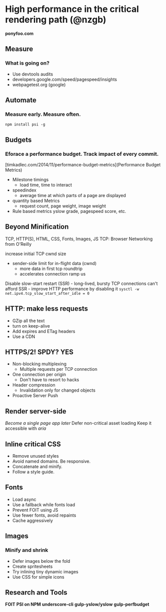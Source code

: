 # High performance in the critical rendering path (@nzgb)
**ponyfoo.com**

## Measure
### What is going on?
- Use devtools audits
- developers.google.com/speed/pagespeed/insights
- webpagetest.org (google)

## Automate
### Measure early. Measure often.
`npm install psi -g`

## Budgets
### Eforace a performance budget. Track impact of every commit.
[timkadlec.com/2014/11/performance-budget-metrics](Performance Budget Metrics)
- Milestone timings
    - load time, time to interact
- speedindex
    - average time at which parts of a page are displayed
- quantity based Metrics
    - request count, page weight, image weight
 - Rule based metrics
    yslow grade, pagespeed score, etc.

## Beyond Minification
TCP, HTTP(S), HTML, CSS, Fonts, Images, JS
TCP: Browser Networking from O'Reilly

increase initial TCP cwnd size
- sender-side limit for in-flight data (cwnd)
    - more data in first tcp roundtrip
    - accelerates connection ramp us

Disable slow-start restart (SSR)
    - long-lived, bursty TCP connections can't afford SSR
    - improve HTTP performance by disabling it
`sysctl -w net.ipv4.tcp_slow_start_after_idle = 0`

## HTTP: make less requests
- GZip all the text
- turn on keep-alive
- Add expires and ETag headers
- Use a CDN

## HTTPS/2! SPDY? **YES**
- Non-blocking multiplexing
    - Multiple requests per TCP connection
- One connection per origin
    - Don't have to resort to hacks
- Header compression
    - Invalidation only for changed objects
- Proactive Server Push

## Render server-side
*Become a single page app later*
Defer non-critical asset loading
Keep it accessible with *aria*

## Inline critical CSS
- Remove unused styles
- Avoid named domains. Be responsive.
- Concatenate and minify.
- Follow a style guide.

## Fonts
- Load async
- Use a fallback while fonts load
- Prevent FOIT using JS
- Use fewer fonts, avoid repaints
- Cache aggressively

## Images
### Minify and shrink
- Defer images below the fold
- Create spritesheets
- Try inlining tiny dynamic images
- Use CSS for simple icons

## Research and Tools
**FOIT**
**PSI on NPM**
**underscore-cli**
**gulp-yslow/yslow**
**gulp-perfbudget**
